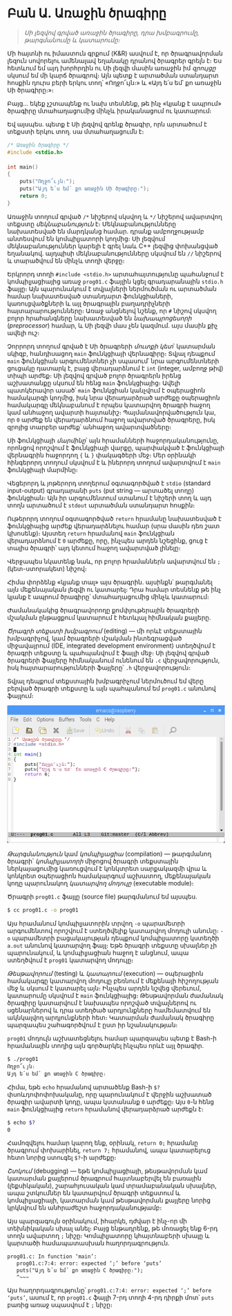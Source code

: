 # Բան Ա․ Առաջին ծրագիրը

> _Սի լեզվով գրված առաջին ծրագիրը, դրա խմբագրումը, թարգմանումը և կատարումը։_

Մի հայտնի ու իմաստուն գրքում (K&R) ասվում է, որ ծրագրավորման լեզուն սովորելու ամենալավ եղանակը դրանով ծրագրեր գրելն է։ Ես հետևում եմ այդ խորհրդին ու Սի լեզվի մասին առաջին իմ _զրույցը_ սկսում եմ մի կարճ ծրագրով։ Այն պետք է արտածման ստանդարտ հոսքին դուրս բերի երկու տող՝ «Ողջո՜ւյն։» և «Այդ ե՛ս եմ՝ քո առաջին Սի ծրագիրը։»։

Բայց... եկեք չշտապենք ու նախ տեսնենք, թե ինչ «կյանք է ապրում» ծրագիրը մտահաղացումից մինչև իրականացում ու կատարում։

Եվ այսպես. պետք է Սի լեզվով գրենք ծրագիր, որն արտածում է տեքստի երկու տող. սա մտահաղացումն է։


```c
/* Առաջին ծրագիրը */
#include <stdio.h>

int main()
{
    puts("Ողջո՜ւյն։");
    puts("Այդ ե՛ս եմ՝ քո առաջին Սի ծրագիրը։");
    return 0;
}
```

Առաջին տողում գրված `/*` նիշերով սկսվող և `*/` նիշերով ավարտվող տեքստը _մեկնաբանություն_ է։ Մեկնաբանությունները նախատեսված են մարդկանց համար․ դրանք ամբողջությամբ անտեսվում են կոմպիլյատորի կողմից։ Սի լեզվում մեկնաբանություններ կարելի է գրել նաև C++ լեզվից փոխանցված եղանակով. այդպիսի մեկնաբանությունները սկսվում են `//` նիշերով և տարածվում են մինչև տողի վերջը։

Երկրորդ տողի `#include <stdio.h>` արտահայտությունը պահանջում է կոմպիլյացիայից առաջ `prog01.c` ֆայլին կցել գրադարանային `stdio.h` ֆայլը։ Այն պարունակում է տվյալների ներմուծման ու արտածման համար նախատեսված ստանդարտ ֆունկցիաների, կառուցվածքների և այլ ծրագրային բաղադրիչների հայտարարությունները։ Առաջ անցնելով նշենք, որ `#` նիշով սկսվող բոլոր հրահանգները նախատեսված են _նախապրոցեսորի_ (_preprocessor_) համար, և Սի լեզվի մաս չեն կազմում. այս մասին քիչ ավելի ուշ։

Չորրորդ տողում գրված է Սի ծրագրերի _մուտքի կետ_՝ կատարման սկիզբ, հանդիսացող `main` ֆունկցիայի վերնագիրը։ Տվյալ դեպքում `main` ֆունկցիան արգումենտներ չի սպասում՝ նրա արգումենտների ցուցակը դատարկ է, բայց վերադարձնում է `int` (integer, ամբողջ թիվ) տիպի արժեք։ Սի լեզվով գրված բոլոր ծրագրերն իրենց աշխատանքը սկսում են հենց `main` ֆունկցիայից։ Ավելի պատկերավոր ասած՝ `main` ֆունկցիան կանչվում է օպերացիոն համակարգի կողմից, իսկ նրա վերադարձրած արժեքը օպերացիոն համակարգը մեկնաբանում է որպես կատարվող ծրագրի հաջող կամ անհաջող ավարտի հայտանիշ։ Պայմանավորվածություն կա, որ `0` արժեք են վերադարձնում հաջող ավարտված ծրագրերը, իսկ զրոյից տարբեր արժեք՝ անհաջող ավարտվածները։

Սի ֆունկցիայի _մարմինը_՝ այն հրամանների հաջորդականությունը, որոնցով որոշվում է ֆունկցիայի վարքը, պարփակված է ֆունկցիայի վերնագրին հաջորդող `{` և `}` փակագծերի մեջ։ Մեր օրինակի հինգերորդ տողում սկսվում է և իներորդ տողում ավարտվում է `main` ֆունկցիայի մարմինը։

Վեցերորդ և յոթերորդ տողերում օգտագործված է `stdio` (standard input-output) գրադարանի `puts` (put string — արտածել տողը) ֆունկցիան։ Այն իր արգումենտում ստանում է նիշերի տող և այդ տողն արտածում է `stdout` արտածման ստանդարտ հոսքին։

Ութերորդ տողում օգտագործված `return` հրամանը նախատեսված է ֆունկցիայից արժեք վերադարձնելու համար (սրա մասին դեռ շատ կխոսենք)։ Այստեղ `return` հրամանով `main` ֆունկցիան վերադարձնում է `0` արժեքը, որը, ինչպես արդեն նշեցինք, ցուց է տալիս ծրագրի՝ այդ կետում հաջող ավարտված լինելը։

Վերջապես նկատենք նաև, որ բոլոր հրամաններն ավարտվում են `;` (կետ-ստորակետ) նիշով։

Հիմա փորձենք «կյանք տալ» այս ծրագրին. այսինքն՝ թարգմանել այն մեքենայական լեզվի ու կատարել։ Դրա համար տեսնենք թե ինչ կյանք է ապրում ծրագիրը՝ մտահաղացումից մինչև կատարում։

Ժամանակակից ծրագրավորողը քոմփյութերային ծրագրերի մշակման ընթացքում կատարում է հետևյալ հիմնական քայլերը․

_Ծրագրի տեքստի խմբագրում_ (editing) ― մի որևէ տեքստային խմբագրիչով, կամ ծրագրերի մշակման ինտեգրացված միջավայրում (IDE, integrated development environment) ստեղծվում է ծրագրի տեքստը և պահպանվում է ֆայլի մեջ։ Սի լեզվով գրված ծրագրերի ֆայլերը հիմնականում ունենում են `.c` վերջավորություն, իսկ հայտարարությունների ֆայլերը՝ `.h` վերջավորություն։

Տվյալ դեպքում տեքստային խմբագրիչում ներմուծում եմ վերը բերված ծրագրի տեքստը և այն պահպանում եմ `prog01.c` անունով ֆայլում։

![տեքստային-խմբագրիչի-նկար](vcl-editor.png)

_Թարգմանություն_ կամ _կոմպիլյացիա_ (compilation) ― թարգմանող ծրագրի՝ _կոմպիլյատորի_ միջոցով ծրագրի տեքստային ներկայացումից կառուցվում է կոնկտրետ սարքակազմի վրա և կոնկրետ օպերացիոն համակարգում աշխատող, մեքենայական կոդը պարունակող _կատարվող մոդուլը_ (executable module)։

Ծրագրի `prog01.c` ֆայլը (source file) թարգմանում եմ այսպես.

```bash
$ cc prog01.c -o prog01
```

Այս հրամանում կոմպիլյատորին տրվող `-o` պարամետրի արգումենտով որոշվում է ստեղծվելիք կատարվող մոդուլի անունը։ `-o` պարամետրի բացակայության դեպքում կոմպիլյատորը կստեղծի `a.out` անունով կատարվող ֆայլ։ Եթե ծրագրի տեքստը սխալներ չի պարունակում, և կոմպիլյացիան հաջող է անցնում, ապա ստեղծվում է `prog01` կատարվող մոդուլը։

_Թեսթավորում_ (testing) և _կատարում_ (execution) ― օպերացիոն համակարգը կատարվող մոդուլը բեռնում է մեքենայի հիշողության մեջ և սկսում է կատարել այն։ Ինչպես արդեն նշվեց վերեւում, կատարումը սկսվում է `main` ֆունկցիայից։ Թեսթավորման ժամանակ ծրագիրը կատարվում է նախապես որոշված տվյալներով ու սցենարներով և դրա ստեղծած արդյունքները համեմատվում են ակնկալվող արդյունքների հետ։ Կատարման ժամանակ ծրագիրը պարզապես շահագործվում է ըստ իր նշանակության։

`prog01` մոդուլն աշխատեցնելու համար պարզապես պետք է Bash-ի հրամանային տողից այն գործարկել ինչպես որևէ այլ ծրագիր.

```bash
$ ./prog01
Ողջո՜ւյն։
Այդ ե՛ս եմ՝ քո առաջին C ծրագիրը։
```

Հիմա, եթե `echo` հրամանով արտածենք Bash-ի `$?` փսոևդոփոփոխականը, որը պարունակում է վերջին աշխատած ծրագիր ավարտի կոդը, ապա կստանանք `0` արժեքը։ Այս `0`-ն հենց `main` ֆունկցիայից `return` հրամանով վերադարձրած արժեքն է։

```bash
$ echo $?
0
```

Համոզվելու համար կարող ենք, օրինակ, `return 0;` հրամանը ծրագրում փոխարինել, `return 7;` հրամանով, ապա կատարելուց հետո նորից ստուգել `$?`-ի արժեքը։

_Շտկում_ (debugging) ― եթե կոմպիլյացիայի, թեսթավորման կամ կատարման քայլերում ծրագրում հայտնաբերվել են բառային (լեքսիկական), շարահյուսական կամ տրամաբանական սխալներ,  ապա շտկումներ են կատարվում ծրագրի տեքստում և կոմպիլյացիայի, կատարման կամ թեսթավորման քայլերը նորից կրկնվում են անհրաժեշտ հաջորդականությամբ։

Այս պարզագույն օրինակում, իհարկե, դժվար է ինչ-որ մի տեխնիկական սխալ անել։ Բայց ենթադրենք, թե մոռացել ենք 6-րդ տողն ավարտող `;` նիշը։ Կոմպիլյատորը կհայտնաբերի սխալը և կարտածի համապատասխան հաղորդագրություն.

````text
prog01.c: In function ‘main’:
   prog01.c:7:4: error: expected ‘;’ before ‘puts’
   puts("Այդ ե՛ս եմ՝ քո առաջին C ծրագիրը։");
   ^~~~
````

Այս հաղորդագրությունը՝ `prog01.c:7:4: error: expected ‘;’ before ‘puts’`, ասում է, որ `prog01.c` ֆայլի 7-րդ տողի 4-րդ դիրքի մոտ՝ `puts` բառից առաջ սպասվում է `;` նիշը։
